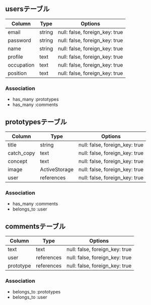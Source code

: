 ## usersテーブル

| Column | Type       | Options                        |
| ---------- | ------ | ------------------------------ |
| email      | string | null: false, foreign_key: true |
| password   | string | null: false, foreign_key: true |
| name       | string | null: false, foreign_key: true |
| profile    | text   | null: false, foreign_key: true |
| occupation | text   | null: false, foreign_key: true |
| position   | text   | null: false, foreign_key: true |




### Association
- has_many :prototypes
- has_many :comments





## prototypesテーブル

| Column      | Type          | Options                        |
| ----------- | ------------- | ------------------------------ |
| title       | string        | null: false, foreign_key: true |
| catch_copy  | text          | null: false, foreign_key: true |
| concept     | text          | null: false, foreign_key: true |
| image       | ActiveStorage | null: false, foreign_key: true |
| user        | references    | null: false, foreign_key: true |




### Association
- has_many :comments
- belongs_to :user





## commentsテーブル

| Column      | Type       | Options                        |
| ----------- | ---------- | ------------------------------ |
| text        | text       | null: false, foreign_key: true |
| user        | references | null: false, foreign_key: true |
| prototype   | references | null: false, foreign_key: true |


### Association
- belongs_to :prototypes
- belongs_to :user